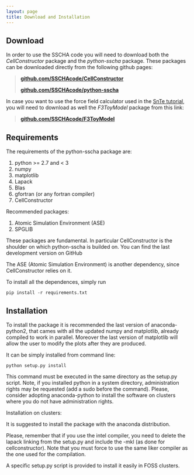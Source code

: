 ```yaml
---
layout: page
title: Download and Installation
---
```


## Download

In order to use the SSCHA code you will need to download both the  *CellConstructor* package and the *python-sscha* package. These packages can be downloaded directly from the following github pages:

> [**github.com/SSCHAcode/CellConstructor**](https://github.com/SSCHAcode/CellConstructor)
>
> [**github.com/SSCHAcode/python-sscha**](https://github.com/SSCHAcode/python-sscha)

In case you want to use the force field calculator used in the [SnTe tutorial](http://sscha.eu/Tutorials/SnSe/), you will need to download as well the *F3ToyModel* package from this link:

> [**github.com/SSCHAcode/F3ToyModel**](https://github.com/SSCHAcode/F3ToyModel) 

## Requirements

The requirements of the python-sscha package are:
1. python >= 2.7 and < 3
2. numpy
3. matplotlib
3. Lapack
4. Blas
5. gfortran (or any fortran compiler)
6. CellConstructor

Recommended packages:
1. Atomic Simulation Environment (ASE)
2. SPGLIB

These packages are fundamental. In particular CellConstructor is the shoulder on
which python-sscha is builded on. You can find the last development version on
GitHub

The ASE (Atomic Simulation Environment) is another dependency, since CellConstructor
relies on it.

To install all the dependences, simply run

```
pip install -r requirements.txt
```

## Installation

To install the package it is recommended the last version of anaconda-python2,
that cames with all the updated numpy and matplotlib, already compiled to work
in parallel.
Moreover the last version of matplotlib will allow the user to modify the plots
after they are produced.

It can be simply installed from command line:

```
python setup.py install
```

This command must be executed in the same directory as the setup.py script.
Note, if you installed python in a system directory, administration rights may be
requested (add a sudo before the command).
Please, consider adopting anaconda-python to install the software on clusters where you do not have
administration rights.

Installation on clusters:

It is suggested to install the package with the anaconda distribution.

Please, remember that if you use the intel compiler, you need to delete the lapack linking from the
setup.py and include the -mkl (as done for cellconstructor).
Note that you must force to use the same liker compiler as the one used for the compilation.

A specific setup.py script is provided to install it easily in FOSS clusters.
